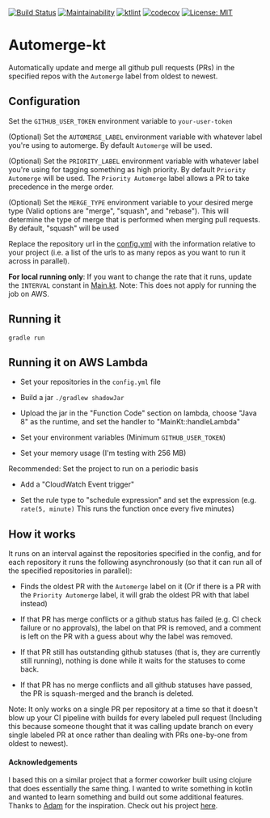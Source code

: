 [![Build Status](https://travis-ci.com/MclaughlinSteve/automerge-kt.svg?branch=master)](https://travis-ci.com/MclaughlinSteve/automerge-kt)
[![Maintainability](https://api.codeclimate.com/v1/badges/5ec4d88711d37510eb50/maintainability)](https://codeclimate.com/github/MclaughlinSteve/automerge-kt/maintainability)
[![ktlint](https://img.shields.io/badge/code%20style-%E2%9D%A4-FF4081.svg)](https://ktlint.github.io/)
[![codecov](https://codecov.io/gh/MclaughlinSteve/automerge-kt/branch/master/graph/badge.svg)](https://codecov.io/gh/MclaughlinSteve/automerge-kt)
[![License: MIT](https://img.shields.io/badge/License-MIT-yellow.svg)](https://opensource.org/licenses/MIT)

# Automerge-kt

Automatically update and merge all github pull requests (PRs) in the specified repos with the `Automerge` label from oldest to newest.

## Configuration
Set the `GITHUB_USER_TOKEN` environment variable to `your-user-token`

(Optional) Set the `AUTOMERGE_LABEL` environment variable with whatever label you're using to automerge. 
By default `Automerge` will be used.

(Optional) Set the `PRIORITY_LABEL` environment variable with whatever label you're using for tagging something as 
high priority. By default `Priority Automerge` will be used. The `Priority Automerge` label allows a PR to
take precedence in the merge order.

(Optional) Set the `MERGE_TYPE` environment variable to your desired merge type (Valid options are "merge", "squash",
 and "rebase"). This will determine the type of merge that is performed when merging pull requests. By default, "squash" 
 will be used

Replace the repository url in the [config.yml](src/main/resources/config.yml) with the information relative to your 
project (i.e. a list of the urls to as many repos as you want to run it across in parallel).

__For local running only__: If you want to change the rate that it runs, update the `INTERVAL` constant in 
[Main.kt](src/main/kotlin/Main.kt).
Note: This does not apply for running the job on AWS.

## Running it
`gradle run`

## Running it on AWS Lambda

-   Set your repositories in the `config.yml` file
  
-   Build a jar `./gradlew shadowJar`
  
-   Upload the jar in the "Function Code" section on lambda, choose "Java 8" as the runtime, 
  and set the handler to "MainKt::handleLambda"
  
-   Set your environment variables (Minimum `GITHUB_USER_TOKEN`)
  
-   Set your memory usage (I'm testing with 256 MB)

Recommended: Set the project to run on a periodic basis
-   Add a "CloudWatch Event trigger"

  
-   Set the rule type to "schedule expression" and set the expression 
  (e.g. `rate(5, minute)` This runs the function once every five minutes)
  
## How it works

It runs on an interval against the repositories specified in the config, and for each repository
it runs the following asynchronously (so that it can run all of the specified repositories in parallel):
-   Finds the oldest PR with the `Automerge` label on it (Or if there is a PR with the `Priority Automerge` label,
    it will grab the oldest PR with that label instead)

-   If that PR has merge conflicts or a github status has failed (e.g. CI check failure or no approvals), 
    the label on that PR is removed, and a comment is left on the PR with a guess about why the label was removed.

-   If that PR still has outstanding github statuses (that is, they are currently still running), 
    nothing is done while it waits for the statuses to come back.

-   If that PR has no merge conflicts and all github statuses have passed, 
    the PR is squash-merged and the branch is deleted.

Note: It only works on a single PR per repository at a time so that it doesn't blow up your CI pipeline with builds 
for every labeled pull request (Including this because someone thought that it was calling update branch on every 
single labeled PR at once rather than dealing with PRs one-by-one from oldest to newest).

#### Acknowledgements

I based this on a similar project that a former coworker built using clojure that does essentially the same thing. 
I wanted to write something in kotlin and wanted to learn something and build out some additional features.
Thanks to [Adam](https://github.com/AdamReifsneider) for the inspiration. 
Check out his project [here](https://github.com/AdamReifsneider/pull-automerge).
